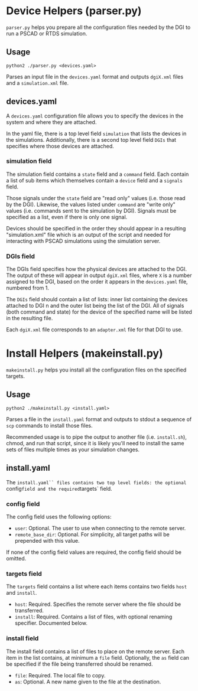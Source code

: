 # Device Helpers (parser.py)

`parser.py` helps you prepare all the configuration files needed by the DGI to run a PSCAD or RTDS simulation.

## Usage

`python2 ./parser.py <devices.yaml>`

Parses an input file in the `devices.yaml` format and outputs `dgiX.xml` files and a `simulation.xml` file.

## devices.yaml

A `devices.yaml` configuration file allows you to specify the devices in the system and where they are attached.

In the yaml file, there is a top level field `simulation` that lists the devices in the simulations. Additionally, there is a second top level field `DGIs` that specifies where those devices are attached.

### simulation field

The simulation field contains a `state` field and a `command` field. Each contain a list of sub items which themselves contain a `device` field and a `signals` field.

Those signals under the `state` field are "read only" values (i.e. those read by the DGI). Likewise, the values listed under `command` are "write only" values (i.e. commands sent to the simulation by DGI).
Signals must be specified as a list, even if there is only one signal.

Devices should be specified in the order they should appear in a resulting "simulation.xml" file which is an output of the script and needed for interacting with PSCAD simulations using the simulation server.

### DGIs field

The DGIs field specifies how the physical devices are attached to the DGI. The output of these will appear in output `dgiX.xml` files, where `X` is a number assigned to the DGI, based on the order it appears in the `devices.yaml` file, numbered from 1.


The `DGIs` field should contain a list of lists: inner list containing the devices attached to DGI n and the outer list being the list of the DGI.
All of signals (both command and state) for the device of the specified name will be listed in the resulting file.

Each `dgiX.xml` file corresponds to an `adapter.xml` file for that DGI to use.

# Install Helpers (makeinstall.py)

`makeinstall.py` helps you install all the configuration files on the specified targets.

## Usage

`python2 ./makeinstall.py <install.yaml>`

Parses a file in the `install.yaml` format and outputs to stdout a sequence of `scp` commands to install those files.

Recommended usage is to pipe the output to another file (i.e. `install.sh`), chmod, and run that script, since it is likely you'll need to install the same sets of files multiple times as your simulation changes.

## install.yaml

The `install.yaml`` files contains two top level fields: the optional `config` field and the required `targets` field.

### config field

The config field uses the following options:

* `user`: Optional. The user to use when connecting to the remote server.
* `remote_base_dir`: Optional. For simplicity, all target paths will be prepended with this value.

If none of the config field values are required, the config field should be omitted.

### targets field

The `targets` field contains a list where each items contains two fields `host` and `install`.

* `host`: Required. Specifies the remote server where the file should be transferred.
* `install`: Required. Contains a list of files, with optional renaming specifier. Documented below.

### install field

The install field contains a list of files to place on the remote server. Each item in the list contains, at minimum a `file` field. Optionally, the `as` field can be specified if the file being transferred should be renamed.

* `file`: Required. The local file to copy.
* `as`: Optional. A new name given to the file at the destination.
